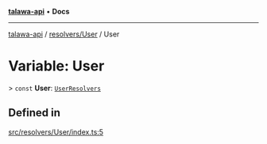 [**talawa-api**](../../../README.md) • **Docs**

***

[talawa-api](../../../modules.md) / [resolvers/User](../README.md) / User

# Variable: User

\> `const` **User**: [`UserResolvers`](../../../types/generatedGraphQLTypes/type-aliases/UserResolvers.md)

## Defined in

[src/resolvers/User/index.ts:5](https://github.com/PalisadoesFoundation/talawa-api/blob/4a88fe62b20ebda9653c55ae8d39d6c6fac8831f/src/resolvers/User/index.ts#L5)
